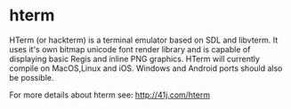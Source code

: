 hterm
=====

HTerm (or hackterm) is a terminal emulator based on SDL and libvterm. It uses it's own bitmap unicode font render library and is capable of displaying basic Regis and inline PNG graphics. HTerm will currently compile on MacOS,Linux and iOS. Windows and Android ports should also be possible.

For more details about hterm see: http://41j.com/hterm
